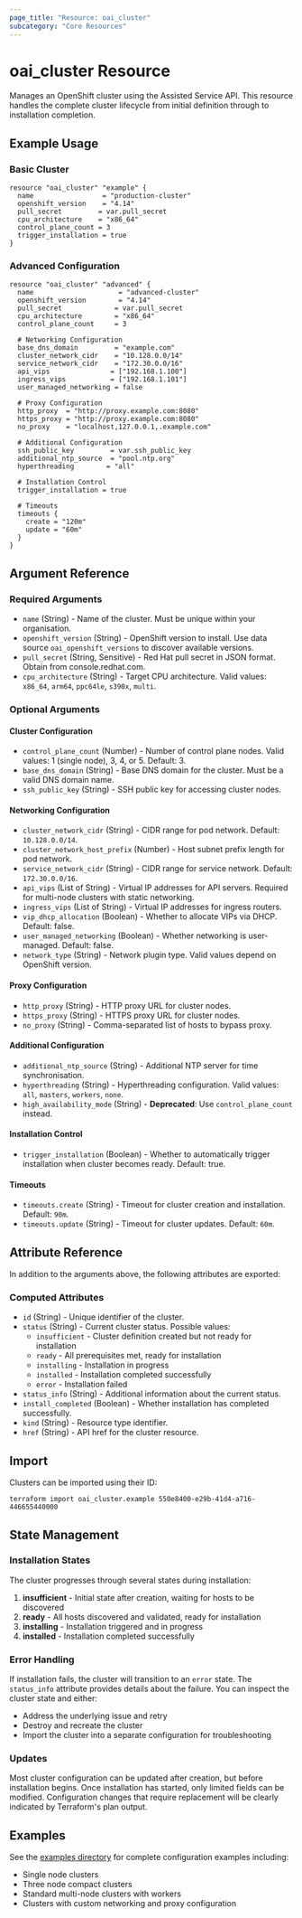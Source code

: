 ```yaml
---
page_title: "Resource: oai_cluster"
subcategory: "Core Resources"
---
```


# oai_cluster Resource

Manages an OpenShift cluster using the Assisted Service API. This resource handles the complete cluster lifecycle from initial definition through to installation completion.

## Example Usage

### Basic Cluster

```hcl
resource "oai_cluster" "example" {
  name                 = "production-cluster"
  openshift_version    = "4.14"
  pull_secret         = var.pull_secret
  cpu_architecture    = "x86_64"
  control_plane_count = 3
  trigger_installation = true
}
```

### Advanced Configuration

```hcl
resource "oai_cluster" "advanced" {
  name                     = "advanced-cluster"
  openshift_version        = "4.14"
  pull_secret             = var.pull_secret
  cpu_architecture        = "x86_64"
  control_plane_count     = 3
  
  # Networking Configuration
  base_dns_domain         = "example.com"
  cluster_network_cidr    = "10.128.0.0/14"
  service_network_cidr    = "172.30.0.0/16"
  api_vips               = ["192.168.1.100"]
  ingress_vips           = ["192.168.1.101"]
  user_managed_networking = false
  
  # Proxy Configuration
  http_proxy  = "http://proxy.example.com:8080"
  https_proxy = "http://proxy.example.com:8080"
  no_proxy    = "localhost,127.0.0.1,.example.com"
  
  # Additional Configuration
  ssh_public_key         = var.ssh_public_key
  additional_ntp_source  = "pool.ntp.org"
  hyperthreading        = "all"
  
  # Installation Control
  trigger_installation = true
  
  # Timeouts
  timeouts {
    create = "120m"
    update = "60m"
  }
}
```

## Argument Reference

### Required Arguments

- `name` (String) - Name of the cluster. Must be unique within your organisation.
- `openshift_version` (String) - OpenShift version to install. Use data source `oai_openshift_versions` to discover available versions.
- `pull_secret` (String, Sensitive) - Red Hat pull secret in JSON format. Obtain from console.redhat.com.
- `cpu_architecture` (String) - Target CPU architecture. Valid values: `x86_64`, `arm64`, `ppc64le`, `s390x`, `multi`.

### Optional Arguments

#### Cluster Configuration

- `control_plane_count` (Number) - Number of control plane nodes. Valid values: 1 (single node), 3, 4, or 5. Default: 3.
- `base_dns_domain` (String) - Base DNS domain for the cluster. Must be a valid DNS domain name.
- `ssh_public_key` (String) - SSH public key for accessing cluster nodes.

#### Networking Configuration

- `cluster_network_cidr` (String) - CIDR range for pod network. Default: `10.128.0.0/14`.
- `cluster_network_host_prefix` (Number) - Host subnet prefix length for pod network.
- `service_network_cidr` (String) - CIDR range for service network. Default: `172.30.0.0/16`.
- `api_vips` (List of String) - Virtual IP addresses for API servers. Required for multi-node clusters with static networking.
- `ingress_vips` (List of String) - Virtual IP addresses for ingress routers.
- `vip_dhcp_allocation` (Boolean) - Whether to allocate VIPs via DHCP. Default: false.
- `user_managed_networking` (Boolean) - Whether networking is user-managed. Default: false.
- `network_type` (String) - Network plugin type. Valid values depend on OpenShift version.

#### Proxy Configuration

- `http_proxy` (String) - HTTP proxy URL for cluster nodes.
- `https_proxy` (String) - HTTPS proxy URL for cluster nodes.
- `no_proxy` (String) - Comma-separated list of hosts to bypass proxy.

#### Additional Configuration

- `additional_ntp_source` (String) - Additional NTP server for time synchronisation.
- `hyperthreading` (String) - Hyperthreading configuration. Valid values: `all`, `masters`, `workers`, `none`.
- `high_availability_mode` (String) - **Deprecated**: Use `control_plane_count` instead.

#### Installation Control

- `trigger_installation` (Boolean) - Whether to automatically trigger installation when cluster becomes ready. Default: true.

#### Timeouts

- `timeouts.create` (String) - Timeout for cluster creation and installation. Default: `90m`.
- `timeouts.update` (String) - Timeout for cluster updates. Default: `60m`.

## Attribute Reference

In addition to the arguments above, the following attributes are exported:

### Computed Attributes

- `id` (String) - Unique identifier of the cluster.
- `status` (String) - Current cluster status. Possible values:
  - `insufficient` - Cluster definition created but not ready for installation
  - `ready` - All prerequisites met, ready for installation
  - `installing` - Installation in progress
  - `installed` - Installation completed successfully
  - `error` - Installation failed
- `status_info` (String) - Additional information about the current status.
- `install_completed` (Boolean) - Whether installation has completed successfully.
- `kind` (String) - Resource type identifier.
- `href` (String) - API href for the cluster resource.

## Import

Clusters can be imported using their ID:

```shell
terraform import oai_cluster.example 550e8400-e29b-41d4-a716-446655440000
```

## State Management

### Installation States

The cluster progresses through several states during installation:

1. **insufficient** - Initial state after creation, waiting for hosts to be discovered
2. **ready** - All hosts discovered and validated, ready for installation
3. **installing** - Installation triggered and in progress
4. **installed** - Installation completed successfully

### Error Handling

If installation fails, the cluster will transition to an `error` state. The `status_info` attribute provides details about the failure. You can inspect the cluster state and either:

- Address the underlying issue and retry
- Destroy and recreate the cluster
- Import the cluster into a separate configuration for troubleshooting

### Updates

Most cluster configuration can be updated after creation, but before installation begins. Once installation has started, only limited fields can be modified. Configuration changes that require replacement will be clearly indicated by Terraform's plan output.

## Examples

See the [examples directory](https://github.com/benemon/terraform-provider-openshift-assisted-installer/tree/main/examples) for complete configuration examples including:

- Single node clusters
- Three node compact clusters  
- Standard multi-node clusters with workers
- Clusters with custom networking and proxy configuration